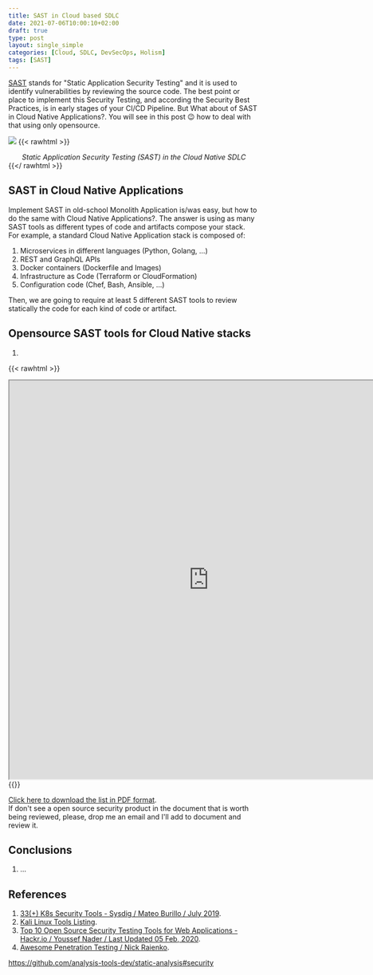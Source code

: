 ```yaml
---
title: SAST in Cloud based SDLC
date: 2021-07-06T10:00:10+02:00
draft: true
type: post
layout: single_simple
categories: [Cloud, SDLC, DevSecOps, Holism]
tags: [SAST]
---
```


[SAST](https://en.wikipedia.org/wiki/Static_application_security_testing) stands for "Static Application Security Testing" and it is used to identify vulnerabilities by reviewing the source code. The best point or place to implement this Security Testing, and according the Security Best Practices, is in early stages of your CI/CD Pipeline. But What about of SAST in Cloud Native Applications?. You will see in this post 😉 how to deal with that using only opensource.

[![](/assets/img/20210706-sast-in-the-cloud-native-sdlc.png)](/assets/img/20210706-sast-in-the-cloud-native-sdlc.png)
{{< rawhtml >}}
<i><center>Static Application Security Testing (SAST) in the Cloud Native SDLC</center></i>
{{</ rawhtml >}}

## SAST in Cloud Native Applications

Implement SAST in old-school Monolith Application is/was easy, but how to do the same with Cloud Native Applications?. The answer is using as many SAST tools as different types of code and artifacts compose your stack.   
For example, a standard Cloud Native Application stack is composed of:
1. Microservices in different languages (Python, Golang, ...)
2. REST and GraphQL APIs
3. Docker containers (Dockerfile and Images)
4. Infrastructure as Code (Terraform or CloudFormation)
5. Configuration code (Chef, Bash, Ansible, ...)

Then, we are going to require at least 5 different SAST tools to review statically the code for each kind of code or artifact.

<!--more--> 

## Opensource SAST tools for Cloud Native stacks

1. 



[](#)

{{< rawhtml >}}
<iframe src="https://docs.google.com/spreadsheets/d/e/2PACX-1vRTLn8bLX-Sp6JEbKcJIludCb6wJbTM-5xV5te94srdYnmLYutCu9vcgmiWcc2taioH5cJcj2xXH_Ba/pubhtml?widget=true&amp;headers=false" width="800" height="800"></iframe>
{{</ rawhtml >}}

[Click here to download the list in PDF format](/assets/pages/2020-02-10-security-along-the-container-based-sdlc-oss-tools-list.pdf).  
If don't see a open source security product in the document that is worth being reviewed, please, drop me an email and I'll add to document and review it.

## Conclusions

 1. ...



## References

1. [33(+) K8s Security Tools - Sysdig / Mateo Burillo / July 2019](https://sysdig.com/blog/33-kubernetes-security-tools).
2. [Kali Linux Tools Listing](https://tools.kali.org/tools-listing).
3. [Top 10 Open Source Security Testing Tools for Web Applications - Hackr.io / Youssef Nader / Last Updated 05 Feb, 2020](https://hackr.io/blog/top-10-open-source-security-testing-tools-for-web-applications).
4. [Awesome Penetration Testing / Nick Raienko](https://github.com/enaqx/awesome-pentest).


https://github.com/analysis-tools-dev/static-analysis#security

